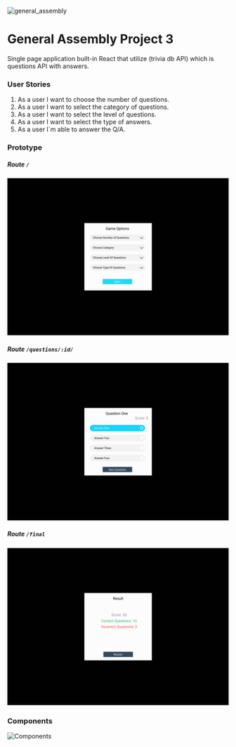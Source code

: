 ![general_assembly](https://camo.githubusercontent.com/1a91b05b8f4d44b5bbfb83abac2b0996d8e26c92/687474703a2f2f692e696d6775722e636f6d2f6b6538555354712e706e67)

# General Assembly Project 3

Single page application built-in React that utilize (trivia db API) which is questions API with answers.

### User Stories

1. As a user I want to choose the number of questions.
2. As a user I want to select the category of questions.
3. As a user I want to select the level of questions.
4. As a user I want to select the type of answers.
5. As a user I`m able to answer the Q/A.

### Prototype

##### Route `/`

![alt text](prototype/Desktop1.png?raw=true)

##### Route `/questions/:id/`

![alt text](prototype/Desktop2.png?raw=true)

##### Route `/final`

![alt text](prototype/Desktop3.png?raw=true)

### Components

![Components](https://slack-files.com/TA2AHQDQ8-FS7UQU7GT-29f03ffed5)
